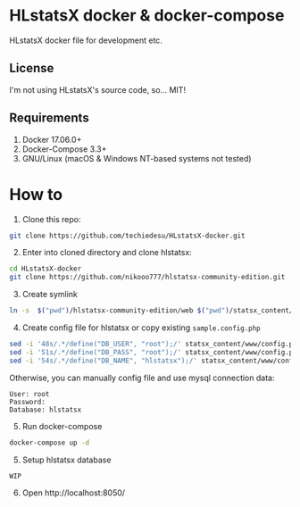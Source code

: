 # HLstatsX docker & docker-compose

HLstatsX docker file for development etc.


## License

I'm not using HLstatsX's source code, so... MIT!

## Requirements
1. Docker 17.06.0+
2. Docker-Compose 3.3+
3. GNU/Linux (macOS & Windows NT-based systems not tested)

# How to

1. Clone this repo:
```bash
git clone https://github.com/techiedesu/HLstatsX-docker.git
```

2. Enter into cloned directory and clone hlstatsx: 
```bash
cd HLstatsX-docker
git clone https://github.com/nikooo777/hlstatsx-community-edition.git
```

3. Create symlink
```bash
ln -s  $("pwd")/hlstatsx-community-edition/web $("pwd")/statsx_content/www
```

4. Create config file for hlstatsx or copy existing `sample.config.php`
```bash
sed -i '48s/.*/define("DB_USER", "root");/' statsx_content/www/config.php
sed -i '51s/.*/define("DB_PASS", "root");/' statsx_content/www/config.php
sed -i '54s/.*/define("DB_NAME", "hlstatsx");/' statsx_content/www/config.php
```
Otherwise, you can manually config file and use mysql connection data:
```
User: root
Password:
Database: hlstatsx 
```

5. Run docker-compose
```bash
docker-compose up -d
```

5. Setup hlstatsx database

```
WIP
```

6. Open http://localhost:8050/

